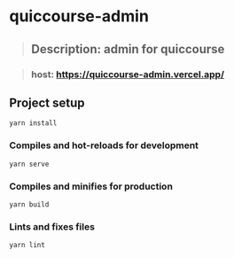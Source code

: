 # quiccourse-admin

> ## Description: admin for quiccourse

> ### host: https://quiccourse-admin.vercel.app/

## Project setup

```
yarn install
```

### Compiles and hot-reloads for development

```
yarn serve
```

### Compiles and minifies for production

```
yarn build
```

### Lints and fixes files

```
yarn lint
```
